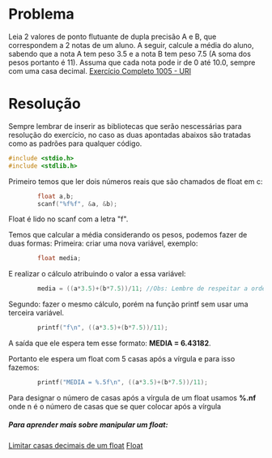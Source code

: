 # Problema

Leia 2 valores de ponto flutuante de dupla precisão A e B, que correspondem a 2 notas de um aluno. A seguir, calcule a média do aluno, sabendo que a nota A tem peso 3.5 e a nota B tem peso 7.5 (A soma dos pesos portanto é 11). Assuma que cada nota pode ir de 0 até 10.0, sempre com uma casa decimal.
[Exercício Completo 1005 - URI](https://www.urionlinejudge.com.br/judge/pt/problems/view/1005)

# Resolução

Sempre lembrar de inserir as bibliotecas que serão nescessárias para resolução do exercício, no caso as duas apontadas abaixos são tratadas como as padrões para qualquer código. 
```c
#include <stdio.h>
#include <stdlib.h>
```
Primeiro temos que ler dois números reais que são chamados de float em c:
```c
		float a,b;               
		scanf("%f%f", &a, &b);
```
Float é lido no scanf com a letra "f".

Temos que calcular a média considerando os pesos, podemos fazer de duas formas:
Primeira: criar uma nova variável, exemplo: 
```c
		float media;
```
E realizar o cálculo atribuindo o valor a essa variável:
```c
		media = ((a*3.5)+(b*7.5))/11; //Obs: Lembre de respeitar a ordem das chaves é importante para o resultado final.
```
Segundo: fazer o mesmo cálculo, porém na função printf sem usar uma terceira variável.
```c
		printf("f\n", ((a*3.5)+(b*7.5))/11);
```
A saída que ele espera tem esse formato: **MEDIA = 6.43182**.

Portanto ele espera um float com 5 casas após a vírgula e para isso fazemos:
```c
		printf("MEDIA = %.5f\n", ((a*3.5)+(b*7.5))/11);
```
Para designar o número de casas após a vírgula de um float usamos **%.nf** onde n é o número de casas que se quer colocar após a vírgula  	

##### Para aprender mais sobre manipular um float: 
[Limitar casas decimais de um float](https://pt.stackoverflow.com/questions/94564/como-limitar-casas-decimais)
[Float](https://www.cprogressivo.net/2012/12/Os-tipos-float-e-double-numeros-decimais-reais-em-C.html)


